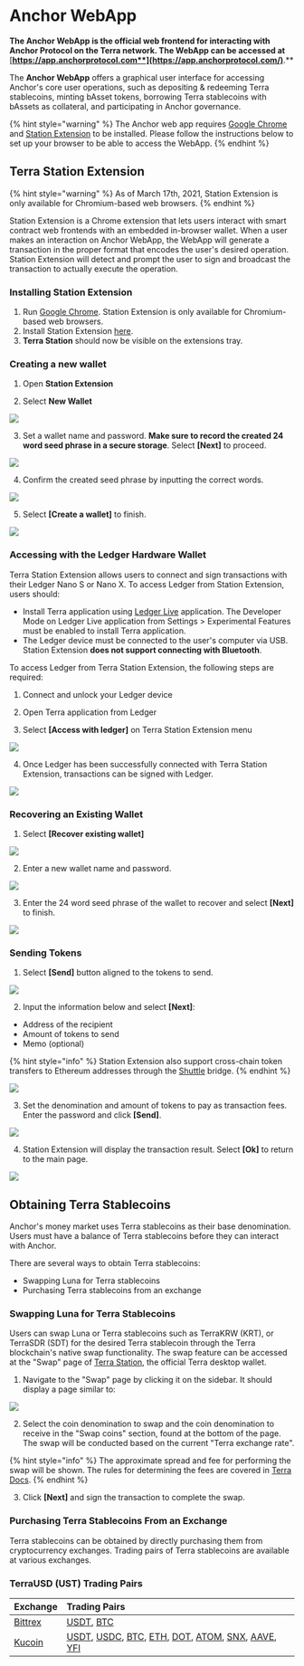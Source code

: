 # Anchor WebApp

**The Anchor WebApp is the official web frontend for interacting with Anchor Protocol on the Terra network. The WebApp can be accessed at** [**https://app.anchorprotocol.com**](https://app.anchorprotocol.com/)**.**

The **Anchor WebApp** offers a graphical user interface for accessing Anchor's core user operations, such as depositing & redeeming Terra stablecoins, minting bAsset tokens, borrowing Terra stablecoins with bAssets as collateral, and participating in Anchor governance.

{% hint style="warning" %}
The Anchor web app requires [Google Chrome](https://www.google.com/chrome/) and [Station Extension](https://chrome.google.com/webstore/detail/terra-station/aiifbnbfobpmeekipheeijimdpnlpgpp) to be installed. Please follow the instructions below to set up your browser to be able to access the WebApp.
{% endhint %}

## Terra Station Extension

{% hint style="warning" %}
As of March 17th, 2021, Station Extension is only available for Chromium-based web browsers.
{% endhint %}

Station Extension is a Chrome extension that lets users interact with smart contract web frontends with an embedded in-browser wallet. When a user makes an interaction on Anchor WebApp, the WebApp will generate a transaction in the proper format that encodes the user's desired operation. Station Extension will detect and prompt the user to sign and broadcast the transaction to actually execute the operation.

### Installing Station Extension

1. Run [Google Chrome](https://www.google.com/chrome/). Station Extension is only available for Chromium-based web browsers.   
2. Install Station Extension [here](https://chrome.google.com/webstore/detail/terra-station/aiifbnbfobpmeekipheeijimdpnlpgpp?hl=en). 
3. **Terra Station** should now be visible on the extensions tray. 

### Creating a new wallet

1. Open **Station Extension**

2. Select **New Wallet**

![](../.gitbook/assets/picture-1%20%282%29.png)

3. Set a wallet name and password. **Make sure to record the created 24 word seed phrase in a secure storage**. Select **\[Next\]** to proceed.

![](../.gitbook/assets/picture-2.png)

4. Confirm the created seed phrase by inputting the correct words.

![](../.gitbook/assets/picture-3.png)

5. Select **\[Create a wallet\]** to finish.

![](../.gitbook/assets/picture-4.png)



### Accessing with the Ledger Hardware Wallet

Terra Station Extension allows users to connect and sign transactions with their Ledger Nano S or Nano X. To access Ledger from Station Extension, users should: 

* Install Terra application using [Ledger Live](https://www.ledger.com/ledger-live/download/) application. The Developer Mode on Ledger Live application from Settings &gt; Experimental Features must be enabled to install Terra application.  
* The Ledger device must be connected to the user's computer via USB. Station Extension **does not support connecting with Bluetooth**.

To access Ledger from Terra Station Extension, the following steps are required: 

1. Connect and unlock your Ledger device

2. Open Terra application from Ledger

3. Select **\[Access with ledger\]** on Terra Station Extension menu

![](../.gitbook/assets/picture-5.png)

4. Once Ledger has been successfully connected with Terra Station Extension, transactions can be signed with Ledger.

![](https://gblobscdn.gitbook.com/assets%2F-MLRzugf7mxc4ryNhTuq%2F-MMsz0hiKUhlI7K6Hu4t%2F-MMt82XaR7Sxw6v-WBj-%2Fimage.png?alt=media&token=0ae3faab-111c-4d95-b69d-4adee41f877d)



### Recovering an Existing Wallet

1. Select **\[Recover existing wallet\]**

![](../.gitbook/assets/picture-6.png)

2. Enter a new wallet name and password.

![](../.gitbook/assets/screen-shot-2021-02-16-at-10.46.49-pm.png)

3. Enter the 24 word seed phrase of the wallet to recover and select **\[Next\]** to finish.

![](https://gblobscdn.gitbook.com/assets%2F-MLRzugf7mxc4ryNhTuq%2F-MMsCvhqtM-AVYonMZ2s%2F-MMsp341Aiv2HFDiOGsP%2Fimage.png?alt=media&token=749f32cd-1d34-412b-9af1-486be5057025)

### Sending Tokens

1. Select **\[Send\]** button aligned to the tokens to send.

![](../.gitbook/assets/picture-7.png)

2. Input the information below and select **\[Next\]**:

* Address of the recipient
* Amount of tokens to send
* Memo \(optional\)

{% hint style="info" %}
Station Extension also support cross-chain token transfers to Ethereum addresses through the [Shuttle](https://github.com/terra-project/shuttle) bridge. 
{% endhint %}

![](../.gitbook/assets/picture-8.png)

3. Set the denomination and amount of tokens to pay as transaction fees. Enter the password and click **\[Send\]**.

![](../.gitbook/assets/picture-9.png)

4. Station Extension will display the transaction result. Select **\[Ok\]** to return to the main page. 

![](../.gitbook/assets/picture-10.png)

## Obtaining Terra Stablecoins

Anchor's money market uses Terra stablecoins as their base denomination. Users must have a balance of Terra stablecoins before they can interact with Anchor.

There are several ways to obtain Terra stablecoins:

* Swapping Luna for Terra stablecoins
* Purchasing Terra stablecoins from an exchange

### Swapping Luna for Terra Stablecoins

Users can swap Luna or Terra stablecoins such as TerraKRW \(KRT\), or TerraSDR \(SDT\) for the desired Terra stablecoin through the Terra blockchain's native swap functionality. The swap feature can be accessed at the "Swap" page of [Terra Station](https://station.terra.money/), the official Terra desktop wallet.

1. Navigate to the "Swap" page by clicking it on the sidebar. It should display a page similar to:

![](../.gitbook/assets/picture-11.png)

2. Select the coin denomination to swap and the coin denomination to receive in the "Swap coins" section, found at the bottom of the page. The swap will be conducted based on the current "Terra exchange rate".

{% hint style="info" %}
The approximate spread and fee for performing the swap will be shown. The rules for determining the fees are covered in [Terra Docs](https://docs.terra.money/dev/spec-market).
{% endhint %}

3. Click **\[Next\]** and sign the transaction to complete the swap. 



### Purchasing Terra Stablecoins From an Exchange

Terra stablecoins can be obtained by directly purchasing them from cryptocurrency exchanges. Trading pairs of Terra stablecoins are available at various exchanges.

### TerraUSD \(UST\) Trading Pairs

| Exchange | Trading Pairs |
| :--- | :--- |
| [Bittrex](https://bittrex.com/) | [USDT](https://global.bittrex.com/Market/Index?MarketName=USDT-UST), [BTC](https://global.bittrex.com/Market/Index?MarketName=BTC-UST) |
| [Kucoin](https://kucoin.com/) | [USDT](https://trade.kucoin.com/USDT-UST), [USDC](https://trade.kucoin.com/USDC-UST), [BTC](https://trade.kucoin.com/BTC-UST), [ETH](https://trade.kucoin.com/ETH-UST), [DOT](https://trade.kucoin.com/DOT-UST), [ATOM](https://trade.kucoin.com/ATOM-UST), [SNX](https://trade.kucoin.com/SNX-UST), [AAVE](https://trade.kucoin.com/AAVE-UST), [YFI](https://trade.kucoin.com/YFI-UST) |

